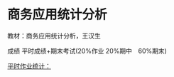 # 商务应用统计分析

教材：商务应用统计分析，王汉生


成绩 平时成绩+期末考试(20%作业 20%期中　60%期末)

[平时作业统计：](https://github.com/zheqng/teaching-lectures/blob/master/2019%E5%B9%B4%E6%98%A5%E5%AD%A3%E5%95%86%E5%8A%A1%E5%BA%94%E7%94%A8%E7%BB%9F%E8%AE%A1%E5%88%86%E6%9E%90/%E4%BD%9C%E4%B8%9A/%E7%BB%9F%E8%AE%A1%E5%88%86%E6%9E%90%E4%BD%9C%E4%B8%9A%E4%B8%8A%E4%BA%A4%E6%83%85%E5%86%B5(2).xls)
